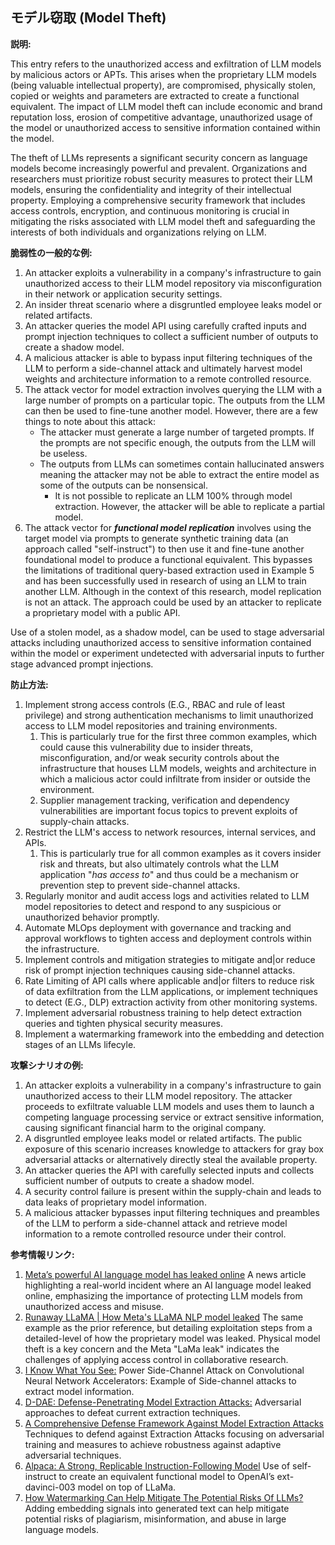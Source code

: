 ## モデル窃取 (Model Theft)

**説明:**

This entry refers to the unauthorized access and exfiltration of LLM models by malicious actors or APTs. This arises when the proprietary LLM models (being valuable intellectual property), are compromised, physically stolen, copied or weights and parameters are extracted to create a functional equivalent. The impact of LLM model theft can include economic and brand reputation loss, erosion of competitive advantage, unauthorized usage of the model or unauthorized access to sensitive information contained within the model.

The theft of LLMs represents a significant security concern as language models become increasingly powerful and prevalent. Organizations and researchers must prioritize robust security measures to protect their LLM models, ensuring the confidentiality and integrity of their intellectual property. Employing a comprehensive security framework that includes access controls, encryption, and continuous monitoring is crucial in mitigating the risks associated with LLM model theft and safeguarding the interests of both individuals and organizations relying on LLM.

**脆弱性の一般的な例:**

1. An attacker exploits a vulnerability in a company's infrastructure to gain unauthorized access to their LLM model repository via misconfiguration in their network or application security settings.
2. An insider threat scenario where a disgruntled employee leaks model or related artifacts.
3. An attacker queries the model API using carefully crafted inputs and prompt injection techniques to collect a sufficient number of outputs to create a shadow model.
4. A malicious attacker is able to bypass input filtering techniques of the LLM to perform a side-channel attack and ultimately harvest model weights and architecture information to a remote controlled resource.
5. The attack vector for model extraction involves querying the LLM with a large number of prompts on a particular topic. The outputs from the LLM can then be used to fine-tune another model. However, there are a few things to note about this attack:
   - The attacker must generate a large number of targeted prompts. If the prompts are not specific enough, the outputs from the LLM will be useless.
   - The outputs from LLMs can sometimes contain hallucinated answers meaning the attacker may not be able to extract the entire model as some of the outputs can be nonsensical.
     - It is not possible to replicate an LLM 100% through model extraction. However, the attacker will be able to replicate a partial model.
6. The attack vector for **_functional model replication_** involves using the target model via prompts to generate synthetic training data (an approach called "self-instruct") to then use it and fine-tune another foundational model to produce a functional equivalent. This bypasses the limitations of traditional query-based extraction used in Example 5 and has been successfully used in research of using an LLM to train another LLM. Although in the context of this research, model replication is not an attack. The approach could be used by an attacker to replicate a proprietary model with a public API.

Use of a stolen model, as a shadow model, can be used to stage adversarial attacks including unauthorized access to sensitive information contained within the model or experiment undetected with adversarial inputs to further stage advanced prompt injections.

**防止方法:**

1. Implement strong access controls (E.G., RBAC and rule of least privilege) and strong authentication mechanisms to limit unauthorized access to LLM model repositories and training environments.
   1. This is particularly true for the first three common examples, which could cause this vulnerability due to insider threats, misconfiguration, and/or weak security controls about the infrastructure that houses LLM models, weights and architecture in which a malicious actor could infiltrate from insider or outside the environment.
   2. Supplier management tracking, verification and dependency vulnerabilities are important focus topics to prevent exploits of supply-chain attacks.
2. Restrict the LLM's access to network resources, internal services, and APIs.
   1. This is particularly true for all common examples as it covers insider risk and threats, but also ultimately controls what the LLM application "*has access to*" and thus could be a mechanism or prevention step to prevent side-channel attacks.
3. Regularly monitor and audit access logs and activities related to LLM model repositories to detect and respond to any suspicious or unauthorized behavior promptly.
4. Automate MLOps deployment with governance and tracking and approval workflows to tighten access and deployment controls within the infrastructure.
5. Implement controls and mitigation strategies to mitigate and|or reduce risk of prompt injection techniques causing side-channel attacks.
6. Rate Limiting of API calls where applicable and|or filters to reduce risk of data exfiltration from the LLM applications, or implement techniques to detect (E.G., DLP) extraction activity from other monitoring systems.
7. Implement adversarial robustness training to help detect extraction queries and tighten physical security measures.
8. Implement a watermarking framework into the embedding and detection stages of an LLMs lifecyle.

**攻撃シナリオの例:**

1. An attacker exploits a vulnerability in a company's infrastructure to gain unauthorized access to their LLM model repository. The attacker proceeds to exfiltrate valuable LLM models and uses them to launch a competing language processing service or extract sensitive information, causing significant financial harm to the original company.
2. A disgruntled employee leaks model or related artifacts. The public exposure of this scenario increases knowledge to attackers for gray box adversarial attacks or alternatively directly steal the available property.
3. An attacker queries the API with carefully selected inputs and collects sufficient number of outputs to create a shadow model.
4. A security control failure is present within the supply-chain and leads to data leaks of proprietary model information.
5. A malicious attacker bypasses input filtering techniques and preambles of the LLM to perform a side-channel attack and retrieve model information to a remote controlled resource under their control.

**参考情報リンク:**

1. [Meta’s powerful AI language model has leaked online](https://www.theverge.com/2023/3/8/23629362/meta-ai-language-model-llama-leak-online-misuse) A news article highlighting a real-world incident where an AI language model leaked online, emphasizing the importance of protecting LLM models from unauthorized access and misuse.
2. [Runaway LLaMA | How Meta's LLaMA NLP model leaked](https://www.deeplearning.ai/the-batch/how-metas-llama-nlp-model-leaked/) The same example as the prior reference, but detailing exploitation steps from a detailed-level of how the proprietary model was leaked. Physical model theft is a key concern and the Meta "LaMa leak" indicates the challenges of applying access control in collaborative research.
3. [I Know What You See:](https://arxiv.org/pdf/1803.05847.pdf) Power Side-Channel Attack on Convolutional Neural Network Accelerators: Example of Side-channel attacks to extract model information.
4. [D-DAE: Defense-Penetrating Model Extraction Attacks:](https://www.computer.org/csdl/proceedings-article/sp/2023/933600a432/1He7YbsiH4c) Adversarial approaches to defeat current extraction techniques.
5. [A Comprehensive Defense Framework Against Model Extraction Attacks](https://ieeexplore.ieee.org/document/10080996) Techniques to defend against Extraction Attacks focusing on adversarial training and measures to achieve robustness against adaptive adversarial techniques.
6. [Alpaca: A Strong, Replicable Instruction-Following Model](https://crfm.stanford.edu/2023/03/13/alpaca.html) Use of self-instruct to create an equivalent functional model to OpenAI’s ext-davinci-003 model on top of LLaMa.
7. [How Watermarking Can Help Mitigate The Potential Risks Of LLMs?](https://www.kdnuggets.com/2023/03/watermarking-help-mitigate-potential-risks-llms.html) Adding embedding signals into generated text can help mitigate potential risks of plagiarism, misinformation, and abuse in large language models.
